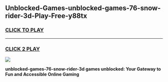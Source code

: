 
## Unblocked-Games-unblocked-games-76-snow-rider-3d-Play-Free-y88tx
<h3>
<a href="https://premium76.site?title=unblocked-games-76-snow-rider-3d&ref=21A">CLICK TO PLAY</a></h3>
<hr>

<h3>
<a href="https://premium76.site?title=unblocked-games-76-snow-rider-3d&ref=21A">CLICK 2 PLAY</a>
  
</h3>

<a href="https://premium76.site?title=unblocked-games-76-snow-rider-3d&ref=21A"><img src="https://clearcache.store/games.png"></a>


**unblocked-games-76-snow-rider-3d games unblocked: Your Gateway to Fun and Accessible Online Gaming**
